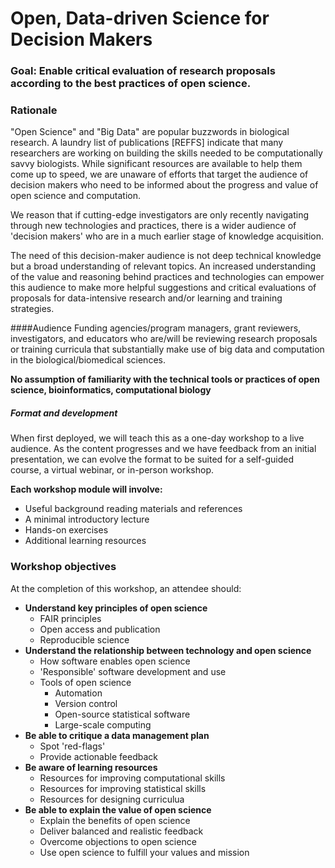 # Open, Data-driven Science for Decision Makers

### Goal: Enable critical evaluation of research proposals according to the best practices of open science. 

### Rationale
"Open Science" and "Big Data" are popular buzzwords in biological research. A laundry list of publications [REFFS] indicate that many researchers are working on building the skills needed to be computationally savvy biologists. While significant resources are available to help them come up to speed, we are unaware of efforts that target the audience of decision makers who need to be informed about the progress and value of open science and computation. 

We reason that if cutting-edge investigators are only recently navigating through new technologies and practices, there is a wider audience of 'decision makers' who are in a much earlier stage of knowledge acquisition. 

The need of this decision-maker audience is not deep technical knowledge but a broad understanding of relevant topics. An increased understanding of the value and reasoning behind practices and technologies can empower this audience to make more helpful suggestions and critical evaluations of proposals for data-intensive research and/or learning and training strategies. 

####Audience
Funding agencies/program managers, grant reviewers, investigators, and educators who are/will be reviewing research proposals or training curricula that substantially make use of big data and computation in the biological/biomedical sciences.  

**No assumption of familiarity with the technical tools or practices of open science, bioinformatics, computational biology**

##### Format and development
When first deployed, we will teach this as a one-day workshop to a live audience. As the content progresses and we have feedback from an initial presentation, we can evolve the format to be suited for a self-guided course, a virtual webinar, or in-person workshop. 

**Each workshop module will involve:**

- Useful background reading materials and references
- A minimal introductory lecture 
- Hands-on exercises
- Additional learning resources

### Workshop objectives

At the completion of this workshop, an attendee should:

- **Understand key principles of open science** 
    - FAIR principles
    - Open access and publication
    - Reproducible science
- **Understand the relationship between technology and open science**
    - How software enables open science
    - 'Responsible' software development and use
    - Tools of open science 
        - Automation
        - Version control
        - Open-source statistical software
        - Large-scale computing
- **Be able to critique a data management plan**
    - Spot 'red-flags'
    - Provide actionable feedback
- **Be aware of learning resources**
    - Resources for improving computational skills
    - Resources for improving statistical skills
    - Resources for designing curriculua
- **Be able to explain the value of open science**
    - Explain the benefits of open science
    - Deliver balanced and realistic feedback
    - Overcome objections to open science
    - Use open science to fulfill your values and mission 